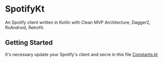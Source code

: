 # SpotifyKt
An Spotify client written in Kotlin with Clean MVP Architecture, Dagger2, RxAndroid, Retrofit.

## Getting Started

It's necessary update your Spotify's client and secre in this file [Constants.kt](app/src/main/java/com/cvillaseca/spotifykt/app/Constants.kt) 

